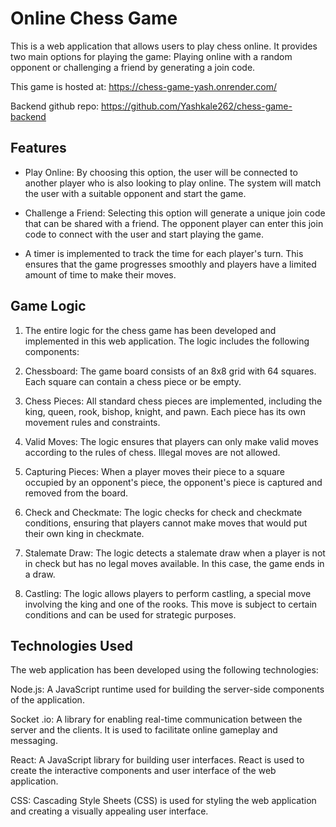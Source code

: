 # Online Chess Game
This is a web application that allows users to play chess online. It provides two main options for playing the game:  Playing online with a random opponent or challenging a friend by generating a join code.

This game is hosted at: https://chess-game-yash.onrender.com/

Backend github  repo: https://github.com/Yashkale262/chess-game-backend
## Features
- Play Online: By choosing this option, the user will be connected to another player who is also looking to play online. The system will match the user with a suitable opponent and start the game.

- Challenge a Friend: Selecting this option will generate a unique join code that can be shared with a friend. The opponent player can enter this join code to connect with the user and start playing the game.
- A timer is implemented to track the time for each player's turn. This ensures that the game progresses smoothly and players have a limited amount of time to make their moves.

## Game Logic
1. The entire logic for the chess game has been developed and implemented in this web application. The logic includes the following components:

2. Chessboard: The game board consists of an 8x8 grid with 64 squares. Each square can contain a chess piece or be empty.

3. Chess Pieces: All standard chess pieces are implemented, including the king, queen, rook, bishop, knight, and pawn. Each piece has its own movement rules and constraints.

4. Valid Moves: The logic ensures that players can only make valid moves according to the rules of chess. Illegal moves are not allowed.

5. Capturing Pieces: When a player moves their piece to a square occupied by an opponent's piece, the opponent's piece is captured and removed from the board.

6. Check and Checkmate: The logic checks for check and checkmate conditions, ensuring that players cannot make moves that would put their own king in checkmate.

7. Stalemate Draw: The logic detects a stalemate draw when a player is not in check but has no legal moves available. In this case, the game ends in a draw.

8. Castling: The logic allows players to perform castling, a special move involving the king and one of the rooks. This move is subject to certain conditions and can be used for strategic purposes.

## Technologies Used
The web application has been developed using the following technologies:

Node.js: A JavaScript runtime used for building the server-side components of the application.

Socket .io: A library for enabling real-time communication between the server and the clients. It is used to facilitate online gameplay and messaging.

React: A JavaScript library for building user interfaces. React is used to create the interactive components and user interface of the web application.

CSS: Cascading Style Sheets (CSS) is used for styling the web application and creating a visually appealing user interface.
